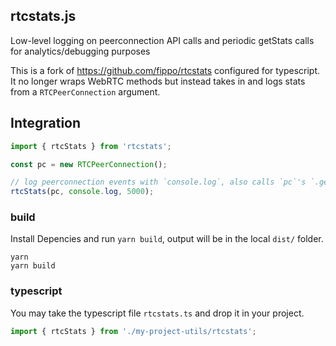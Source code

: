 ## rtcstats.js
Low-level logging on peerconnection API calls and periodic getStats calls for analytics/debugging purposes

This is a fork of https://github.com/fippo/rtcstats configured for typescript.  It no longer wraps WebRTC methods but instead takes in and logs stats from a `RTCPeerConnection` argument.

## Integration

```ts
import { rtcStats } from 'rtcstats';

const pc = new RTCPeerConnection();

// log peerconnection events with `console.log`, also calls `pc`'s `.getStats()` every 5 seconds.
rtcStats(pc, console.log, 5000);
```

### build
Install Depencies and run `yarn build`, output will be in the local `dist/` folder.
```
yarn
yarn build
```

### typescript
You may take the typescript file `rtcstats.ts` and drop it in your project.

```ts
import { rtcStats } from './my-project-utils/rtcstats';
```

